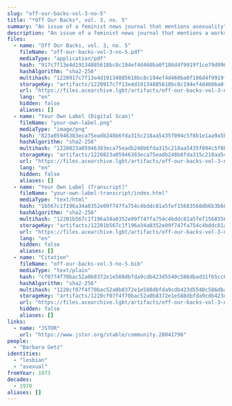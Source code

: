 ```yaml
---
slug: "off-our-backs-vol-3-no-5"
title: "*Off Our Backs*, vol. 3, no. 5"
summary: "An issue of a feminist news journal that mentions asexuality"
description: "An issue of a feminist news journal that mentions a workshop an asexuality led by Barbara Getz in a column titled \"Your Own Label\""
files:
  - name: "Off Our Backs, vol. 3, no. 5"
    fileName: "off-our-backs-vol-3-no-5.pdf"
    mediaType: "application/pdf"
    hash: "917c7f13e4d19134885618bc8c194ef4d460ba0f186d4f9919f1ce79d996404e"
    hashAlgorithm: "sha2-256"
    multihash: "1220917c7f13e4d19134885618bc8c194ef4d460ba0f186d4f9919f1ce79d996404e"
    storageKey: "artifacts/1220917c7f13e4d19134885618bc8c194ef4d460ba0f186d4f9919f1ce79d996404e"
    url: "https://files.acearchive.lgbt/artifacts/off-our-backs-vol-3-no-5/off-our-backs-vol-3-no-5.pdf"
    lang: "en"
    hidden: false
    aliases: []
  - name: "Your Own Label (Digital Scan)"
    fileName: "your-own-label.png"
    mediaType: "image/png"
    hash: "823a05946383eca75eadb248b6fda315c218aa5435f094c5f8b1e1aa9a5b4dd2"
    hashAlgorithm: "sha2-256"
    multihash: "1220823a05946383eca75eadb248b6fda315c218aa5435f094c5f8b1e1aa9a5b4dd2"
    storageKey: "artifacts/1220823a05946383eca75eadb248b6fda315c218aa5435f094c5f8b1e1aa9a5b4dd2"
    url: "https://files.acearchive.lgbt/artifacts/off-our-backs-vol-3-no-5/your-own-label.png"
    lang: "en"
    hidden: false
    aliases: []
  - name: "Your Own Label (Transcript)"
    fileName: "your-own-label-transcript/index.html"
    mediaType: "text/html"
    hash: "1b567c1f196a34a0352e09f747fa754c4bddc81a5fef15683568db6b3b6890c6"
    hashAlgorithm: "sha2-256"
    multihash: "12201b567c1f196a34a0352e09f747fa754c4bddc81a5fef15683568db6b3b6890c6"
    storageKey: "artifacts/12201b567c1f196a34a0352e09f747fa754c4bddc81a5fef15683568db6b3b6890c6"
    url: "https://files.acearchive.lgbt/artifacts/off-our-backs-vol-3-no-5/your-own-label-transcript/index.html"
    lang: "en"
    hidden: false
    aliases: []
  - name: "Citation"
    fileName: "off-our-backs-vol-3-no-5.bib"
    mediaType: "text/plain"
    hash: "cf07f4f70bac52a0b8372e1e588dbfda9cdb423d5540c586dbad31f65cc61877"
    hashAlgorithm: "sha2-256"
    multihash: "1220cf07f4f70bac52a0b8372e1e588dbfda9cdb423d5540c586dbad31f65cc61877"
    storageKey: "artifacts/1220cf07f4f70bac52a0b8372e1e588dbfda9cdb423d5540c586dbad31f65cc61877"
    url: "https://files.acearchive.lgbt/artifacts/off-our-backs-vol-3-no-5/off-our-backs-vol-3-no-5.bib"
    hidden: false
    aliases: []
links:
  - name: "JSTOR"
    url: "https://www.jstor.org/stable/community.28041796"
people:
  - "Barbara Getz"
identities:
  - "lesbian"
  - "asexual"
fromYear: 1973
decades:
  - 1970
aliases: []
---
```

